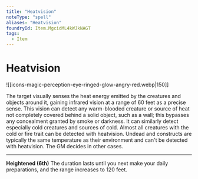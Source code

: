 ```yaml
---
title: "Heatvision"
noteType: "spell"
aliases: "Heatvision"
foundryId: Item.MgcidML4kWJkNAGT
tags:
  - Item
---
```


# Heatvision
![[icons-magic-perception-eye-ringed-glow-angry-red.webp|150]]

The target visually senses the heat energy emitted by the creatures and objects around it, gaining infrared vision at a range of 60 feet as a precise sense. This vision can detect any warm-blooded creature or source of heat not completely covered behind a solid object, such as a wall; this bypasses any concealment granted by smoke or darkness. It can similarly detect especially cold creatures and sources of cold. Almost all creatures with the cold or fire trait can be detected with heatvision. Undead and constructs are typically the same temperature as their environment and can't be detected with heatvision. The GM decides in other cases.

* * *

**Heightened (6th)** The duration lasts until you next make your daily preparations, and the range increases to 120 feet.
